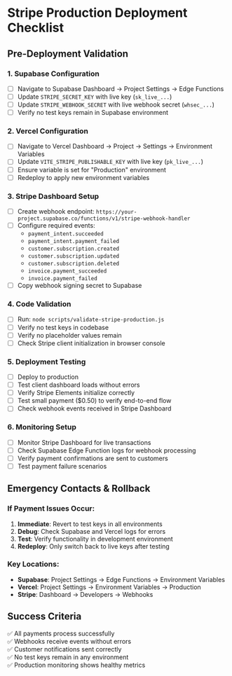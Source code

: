 # Stripe Production Deployment Checklist

## Pre-Deployment Validation

### 1. Supabase Configuration
- [ ] Navigate to Supabase Dashboard → Project Settings → Edge Functions
- [ ] Update `STRIPE_SECRET_KEY` with live key (`sk_live_...`)
- [ ] Update `STRIPE_WEBHOOK_SECRET` with live webhook secret (`whsec_...`)
- [ ] Verify no test keys remain in Supabase environment

### 2. Vercel Configuration  
- [ ] Navigate to Vercel Dashboard → Project → Settings → Environment Variables
- [ ] Update `VITE_STRIPE_PUBLISHABLE_KEY` with live key (`pk_live_...`)
- [ ] Ensure variable is set for "Production" environment
- [ ] Redeploy to apply new environment variables

### 3. Stripe Dashboard Setup
- [ ] Create webhook endpoint: `https://your-project.supabase.co/functions/v1/stripe-webhook-handler`
- [ ] Configure required events:
  - `payment_intent.succeeded`
  - `payment_intent.payment_failed` 
  - `customer.subscription.created`
  - `customer.subscription.updated`
  - `customer.subscription.deleted`
  - `invoice.payment_succeeded`
  - `invoice.payment_failed`
- [ ] Copy webhook signing secret to Supabase

### 4. Code Validation
- [ ] Run: `node scripts/validate-stripe-production.js`
- [ ] Verify no test keys in codebase
- [ ] Verify no placeholder values remain
- [ ] Check Stripe client initialization in browser console

### 5. Deployment Testing
- [ ] Deploy to production
- [ ] Test client dashboard loads without errors
- [ ] Verify Stripe Elements initialize correctly
- [ ] Test small payment ($0.50) to verify end-to-end flow
- [ ] Check webhook events received in Stripe Dashboard

### 6. Monitoring Setup
- [ ] Monitor Stripe Dashboard for live transactions
- [ ] Check Supabase Edge Function logs for webhook processing
- [ ] Verify payment confirmations are sent to customers
- [ ] Test payment failure scenarios

## Emergency Contacts & Rollback

### If Payment Issues Occur:
1. **Immediate**: Revert to test keys in all environments
2. **Debug**: Check Supabase and Vercel logs for errors
3. **Test**: Verify functionality in development environment
4. **Redeploy**: Only switch back to live keys after testing

### Key Locations:
- **Supabase**: Project Settings → Edge Functions → Environment Variables
- **Vercel**: Project Settings → Environment Variables → Production
- **Stripe**: Dashboard → Developers → Webhooks

## Success Criteria
✅ All payments process successfully  
✅ Webhooks receive events without errors  
✅ Customer notifications sent correctly  
✅ No test keys remain in any environment  
✅ Production monitoring shows healthy metrics